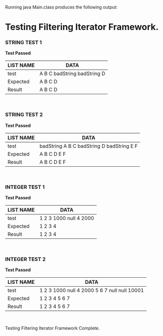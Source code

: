 Running java Main.class produces the following output:  

# Testing Filtering Iterator Framework.
   
### STRING TEST 1 ###  
**Test Passed**     

LIST NAME | DATA
------------ | -------------
test | A B C badString badString D  
Expected | A B C D     
Result | A B C D   
<br>

### STRING TEST 2 ###  
**Test Passed**  
   
LIST NAME | DATA
------------ | -------------
test | badString A B C badString D badString E F 
Expected | A B C D E F    
Result | A B C D E F  
<br>
 
### INTEGER TEST 1 ###  
**Test Passed**  

LIST NAME | DATA
------------ | -------------
test | 1 2 3 1000 null 4 2000 
Expected | 1 2 3 4  
Result | 1 2 3 4
<br>
   
### INTEGER TEST 2 ###  
**Test Passed**  

LIST NAME | DATA
------------ | -------------
test | 1 2 3 1000 null 4 2000 5 6 7 null null 10001
Expected | 1 2 3 4 5 6 7
Result | 1 2 3 4 5 6 7
<br>

Testing Filtering Iterator Framework Complete.
